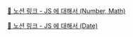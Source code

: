 [🔗 노션 링크 - JS 에 대해서 (Number, Math)](https://common-sheet-da1.notion.site/JS-Number-Math-c26228ca43de4781b458d49d8e8bba93?pvs=4)

[🔗 노션 링크 - JS 에 대해서 (Date)](https://common-sheet-da1.notion.site/JS-Date-0fe72379252841d38762ac691d54d4b8?pvs=4)
  